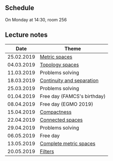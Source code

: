 ## Schedule

On Monday at 14:30, room 256

## Lecture notes

Date | Theme
---- | -----
25.02.2019 | [Metric spaces](./notes/lec_1.pdf)
04.03.2019 | [Topology spaces](./notes/lec_2.pdf)
11.03.2019 | Problems solving
18.03.2019 | [Continuity and separation](./notes/lec_3.pdf)
25.03.2019 | Problems solving
01.04.2019 | Free day (FAMCS's birthday)
08.04.2019 | Free day (EGMO 2019)
15.04.2019 | [Compactness](./notes/lec_4.pdf)
22.04.2019 | [Connected spaces](./notes/lec_5.pdf)
29.04.2019 | Problems solving
06.05.2019 | Free day
13.05.2019 | [Complete metric spaces](./notes/lec_6.pdf)
20.05.2019 | [Filters](./notes/lec_7.pdf)